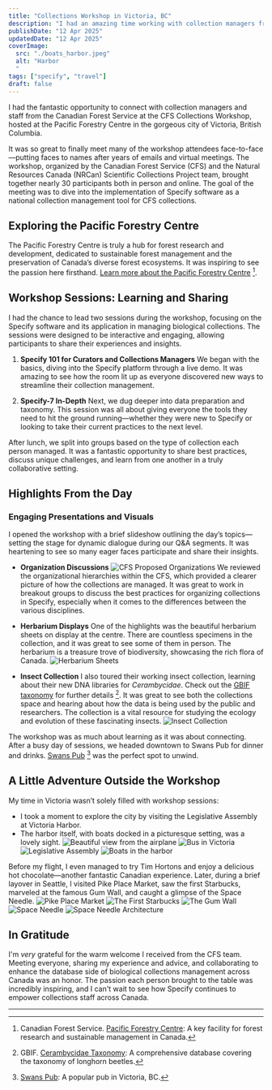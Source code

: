 ```yaml
---
title: "Collections Workshop in Victoria, BC"
description: "I had an amazing time working with collection managers from the Canadian Forest Service at a workshop in beautiful Victoria, British Columbia."
publishDate: "12 Apr 2025"
updatedDate: "12 Apr 2025"
coverImage:
  src: "./boats_harbor.jpeg"
  alt: "Harbor 
  "
tags: ["specify", "travel"]
draft: false
---
```


I had the fantastic opportunity to connect with collection managers and staff from the Canadian Forest Service at the CFS Collections Workshop, hosted at the Pacific Forestry Centre in the gorgeous city of Victoria, British Columbia.

It was so great to finally meet many of the workshop attendees face-to-face—putting faces to names after years of  emails and virtual meetings. The workshop, organized by the Canadian Forest Service (CFS) and the Natural Resources Canada (NRCan) Scientific Collections Project team, brought together nearly 30 participants both in person and online. The goal of the meeting was to dive into the implementation of Specify software as a national collection management tool for CFS collections.

## Exploring the Pacific Forestry Centre

The Pacific Forestry Centre is truly a hub for forest research and development, dedicated to sustainable forest management and the preservation of Canada’s diverse forest ecosystems. It was inspiring to see the passion here firsthand.
[Learn more about the Pacific Forestry Centre](https://www.nrcan.gc.ca/forests) [^1].

## Workshop Sessions: Learning and Sharing

I had the chance to lead two sessions during the workshop, focusing on the Specify software and its application in managing biological collections. The sessions were designed to be interactive and engaging, allowing participants to share their experiences and insights.

1. **Specify 101 for Curators and Collections Managers**
   We began with the basics, diving into the Specify platform through a live demo. It was amazing to see how the room lit up as everyone discovered new ways to streamline their collection management.

2. **Specify-7 In-Depth**
   Next, we dug deeper into data preparation and taxonomy. This session was all about giving everyone the tools they need to hit the ground running—whether they were new to Specify or looking to take their current practices to the next level.

After lunch, we split into groups based on the type of collection each person managed. It was a fantastic opportunity to share best practices, discuss unique challenges, and learn from one another in a truly collaborative setting.

## Highlights From the Day

### Engaging Presentations and Visuals

I opened the workshop with a brief slideshow outlining the day’s topics—setting the stage for dynamic dialogue during our Q&A segments. It was heartening to see so many eager faces participate and share their insights.

- **Organization Discussions**
  ![CFS Proposed Organizations](ForestryOrg.png)
  We reviewed the organizational hierarchies within the CFS, which provided a clearer picture of how the collections are managed. It was great to work in breakout groups to discuss the best practices for organizing collections in Specify, especially when it comes to the differences between the various disciplines.

- **Herbarium Displays**
  One of the highlights was the beautiful herbarium sheets on display at the centre. There are countless specimens in the collection, and it was great to see some of them in person. The herbarium is a treasure trove of biodiversity, showcasing the rich flora of Canada.
  ![Herbarium Sheets](herbarium_sheets_display.jpeg)

- **Insect Collection**
  I also toured their working insect collection, learning about their new DNA libraries for _Cerambycidae_. Check out the [GBIF taxonomy](https://www.gbif.org/species/5602) for further details [^2]. It was great to see both the collections space and hearing about how the data is being used by the public and researchers. The collection is a vital resource for studying the ecology and evolution of these fascinating insects.
  ![Insect Collection](insect_collection.jpeg)

The workshop was as much about learning as it was about connecting. After a busy day of sessions, we headed downtown to Swans Pub for dinner and drinks.
[Swans Pub](https://swansbrewery.com/pub/) [^3] was the perfect spot to unwind.

## A Little Adventure Outside the Workshop

My time in Victoria wasn’t solely filled with workshop sessions:

- I took a moment to explore the city by visiting the Legislative Assembly at Victoria Harbor.
- The harbor itself, with boats docked in a picturesque setting, was a lovely sight.
  ![Beautiful view from the airplane](airplane_view_mountains.jpeg)
  ![Bus in Victoria](victoria_bus.jpeg)
  ![Legislative Assembly](legislative_assembly.jpeg)
  ![Boats in the harbor](boats_harbor.jpeg)

Before my flight, I even managed to try Tim Hortons and enjoy a delicious hot chocolate—another fantastic Canadian experience. Later, during a brief layover in Seattle, I visited Pike Place Market, saw the first Starbucks, marveled at the famous Gum Wall, and caught a glimpse of the Space Needle.
  ![Pike Place Market](pike_place_market.jpeg)
  ![The First Starbucks](first_starbucks.jpeg)
  ![The Gum Wall](gum_wall.jpeg)
  ![Space Needle](space_needle_1.jpeg)
  ![Space Needle Architecture](space_needle_2.jpeg)

## In Gratitude

I'm _very_ grateful for the warm welcome I received from the CFS team. Meeting everyone, sharing my experience and advice, and collaborating to enhance the database side of biological collections management across Canada was an honor. The passion each person brought to the table was incredibly inspiring, and I can't wait to see how Specify continues to empower collections staff across Canada.

---

[^1]: Canadian Forest Service. [Pacific Forestry Centre](https://www.nrcan.gc.ca/forests): A key facility for forest research and sustainable management in Canada.
[^2]: GBIF. [Cerambycidae Taxonomy](https://www.gbif.org/species/5602): A comprehensive database covering the taxonomy of longhorn beetles.
[^3]: [Swans Pub](https://swansbrewery.com/pub/): A popular pub in Victoria, BC.
